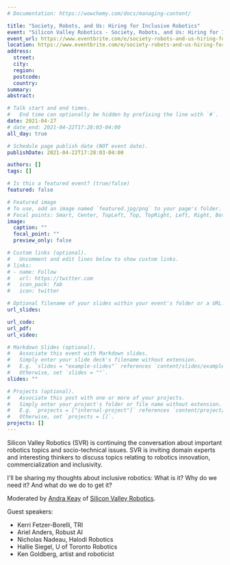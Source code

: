 ```yaml
---
# Documentation: https://wowchemy.com/docs/managing-content/

title: "Society, Robots, and Us: Hiring for Inclusive Robotics"
event: "Silicon Valley Robotics - Society, Robots, and Us: Hiring for Inclusive Robotics"
event_url: https://www.eventbrite.com/e/society-robots-and-us-hiring-for-inclusive-robotics-tickets-139729800595
location: https://www.eventbrite.com/e/society-robots-and-us-hiring-for-inclusive-robotics-tickets-139729800595
address:
  street:
  city:
  region:
  postcode:
  country:
summary:
abstract:

# Talk start and end times.
#   End time can optionally be hidden by prefixing the line with `#`.
date: 2021-04-27
# date_end: 2021-04-22T17:28:03-04:00
all_day: true

# Schedule page publish date (NOT event date).
publishDate: 2021-04-22T17:28:03-04:00

authors: []
tags: []

# Is this a featured event? (true/false)
featured: false

# Featured image
# To use, add an image named `featured.jpg/png` to your page's folder.
# Focal points: Smart, Center, TopLeft, Top, TopRight, Left, Right, BottomLeft, Bottom, BottomRight.
image:
  caption: ""
  focal_point: ""
  preview_only: false

# Custom links (optional).
#   Uncomment and edit lines below to show custom links.
# links:
# - name: Follow
#   url: https://twitter.com
#   icon_pack: fab
#   icon: twitter

# Optional filename of your slides within your event's folder or a URL.
url_slides:

url_code:
url_pdf:
url_video:

# Markdown Slides (optional).
#   Associate this event with Markdown slides.
#   Simply enter your slide deck's filename without extension.
#   E.g. `slides = "example-slides"` references `content/slides/example-slides.md`.
#   Otherwise, set `slides = ""`.
slides: ""

# Projects (optional).
#   Associate this post with one or more of your projects.
#   Simply enter your project's folder or file name without extension.
#   E.g. `projects = ["internal-project"]` references `content/project/deep-learning/index.md`.
#   Otherwise, set `projects = []`.
projects: []
---
```


Silicon Valley Robotics (SVR) is continuing the conversation about important robotics topics and socio-technical issues.
SVR is inviting domain experts and interesting thinkers to discuss topics relating to robotics innovation, commercialization and inclusivity.

I'll be sharing my thoughts about inclusive robotics:
What is it?
Why do we need it?
And what do we do to get it?

Moderated by [Andra Keay](https://www.linkedin.com/in/andra-keay/) of [Silicon Valley Robotics](https://svrobo.org/).

Guest speakers:

- Kerri Fetzer-Borelli, TRI
- Ariel Anders, Robust AI
- Nicholas Nadeau, Halodi Robotics
- Hallie Siegel, U of Toronto Robotics
- Ken Goldberg, artist and roboticist
